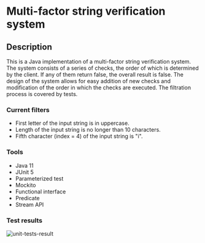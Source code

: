 # Multi-factor string verification system

## Description
This is a Java implementation of a multi-factor string verification system.
The system consists of a series of checks, the order of which is determined by the client.
If any of them return false, the overall result is false.
The design of the system allows for easy addition of new checks and modification of the order in which the checks are executed.
The filtration process is covered by tests.

### Current filters
* First letter of the input string is in uppercase.
* Length of the input string is no longer than 10 characters.
* Fifth character (index = 4) of the input string is "i".

### Tools
* Java 11
* JUnit 5
* Parameterized test
* Mockito
* Functional interface
* Predicate
* Stream API

### Test results
![unit-tests-result](https://user-images.githubusercontent.com/30585774/233748740-dbcaaa60-8413-4e07-a4e3-c941bdc5aebf.png)
